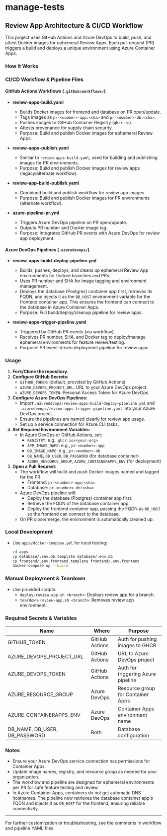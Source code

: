 # manage-tests

## Review App Architecture & CI/CD Workflow

This project uses GitHub Actions and Azure DevOps to build, push, and attest Docker images for ephemeral Review Apps. Each pull request (PR) triggers a build and deploys a unique environment using Azure Container Apps.

### How It Works

### CI/CD Workflow & Pipeline Files

#### GitHub Actions Workflows (`.github/workflows/`)

- **review-apps-build.yaml**
  - Builds Docker images for frontend and database on PR open/update.
  - Tags images as `pr-<number>-app:<sha>` and `pr-<number>-db:<sha>`.
  - Pushes images to GitHub Container Registry (`ghcr.io`).
  - Attests provenance for supply chain security.
  - Purpose: Build and publish Docker images for ephemeral Review Apps.

- **review-apps-publish.yaml**
  - Similar to `review-apps-build.yaml`, used for building and publishing images for PR environments.
  - Purpose: Build and publish Docker images for review apps (legacy/alternate workflow).

- **review-app-build-publish.yaml**
  - Combined build and publish workflow for review app images.
  - Purpose: Build and publish Docker images for PR environments (alternate workflow).

- **azure-pipeline-pr.yml**
  - Triggers Azure DevOps pipeline on PR open/update.
  - Outputs PR number and Docker image tag.
  - Purpose: Integrates GitHub PR events with Azure DevOps for review app deployment.

#### Azure DevOps Pipelines (`.azuredevops/`)

- **review-apps-build-deploy-pipeline.yml**
  - Builds, pushes, deploys, and cleans up ephemeral Review App environments for feature branches and PRs.
  - Uses PR number and SHA for image tagging and environment management.
  - Deploys the database (Postgres) container app first, retrieves its FQDN, and injects it as the `DB_HOST` environment variable for the frontend container app. This ensures the frontend can connect to the database in Azure Container Apps.
  - Purpose: Full build/deploy/cleanup pipeline for review apps.

- **review-apps-trigger-pipeline.yaml**
  - Triggered by GitHub PR events (via workflow).
  - Receives PR number, SHA, and Docker tag to deploy/manage ephemeral environments for feature review/testing.
  - Purpose: PR event-driven deployment pipeline for review apps.

### Usage

1. **Fork/Clone the repository.**
2. **Configure GitHub Secrets:**
   - `GITHUB_TOKEN`: (default, provided by GitHub Actions)
   - `AZURE_DEVOPS_PROJECT_URL`: URL to your Azure DevOps project.
   - `AZURE_DEVOPS_TOKEN`: Personal Access Token for Azure DevOps.
3. **Configure Azure DevOps Pipelines:**
   - Import `.azuredevops/review-apps-build-deploy-pipeline.yml` and `.azuredevops/review-apps-trigger-pipeline.yaml` into your Azure DevOps project.
   - Ensure the pipelines are named clearly for review app usage.
   - Set up a service connection for Azure CLI tasks.
4. **Set Required Environment Variables:**
   - In Azure DevOps or GitHub Actions, set:
     - `REGISTRY`: e.g., `ghcr.io/<your-org>`
     - `APP_IMAGE_NAME`: e.g., `pr-<number>-app`
     - `DB_IMAGE_NAME`: e.g., `pr-<number>-db`
     - `DB_NAME`, `DB_USER`, `DB_PASSWORD` (for database container)
     - `AZURE_RESOURCE_GROUP`, `AZURE_CONTAINERAPPS_ENV` (for deployment)
5. **Open a Pull Request:**
   - The workflow will build and push Docker images named and tagged for the PR:
     - Frontend: `pr-<number>-app:<sha>`
     - Database: `pr-<number>-db:<sha>`
   - Azure DevOps pipeline will:
     - Deploy the database (Postgres) container app first.
     - Retrieve the FQDN of the database container app.
     - Deploy the frontend container app, passing the FQDN as `DB_HOST` so the frontend can connect to the database.
   - On PR close/merge, the environment is automatically cleaned up.

### Local Development

- Use `apps/docker-compose.yml` for local testing:
  ```bash
  cd apps
  cp database/.env.db.template database/.env.db
  cp frontend/.env.frontend.template frontend/.env.frontend
  docker-compose up --build
  ```

### Manual Deployment & Teardown

- Use provided scripts:
  - `deploy-review-app.sh <branch>`: Deploys review app for a branch.
  - `teardown-review-app.sh <branch>`: Removes review app environment.

### Required Secrets & Variables

| Name                      | Where           | Purpose                                 |
|---------------------------|-----------------|-----------------------------------------|
| GITHUB_TOKEN              | GitHub Actions  | Auth for pushing images to GHCR          |
| AZURE_DEVOPS_PROJECT_URL  | GitHub Actions  | URL to Azure DevOps project              |
| AZURE_DEVOPS_TOKEN        | GitHub Actions  | Auth for triggering Azure pipeline        |
| AZURE_RESOURCE_GROUP      | Azure DevOps    | Resource group for Container Apps        |
| AZURE_CONTAINERAPPS_ENV   | Azure DevOps    | Container Apps environment name          |
| DB_NAME, DB_USER, DB_PASSWORD | Both        | Database configuration                   |

### Notes

- Ensure your Azure DevOps service connection has permissions for Container Apps.
- Update image names, registry, and resource group as needed for your organization.
- The workflow and pipeline are designed for ephemeral environments per PR for safe feature testing and review.
- In Azure Container Apps, containers do not get automatic DNS hostnames. The pipeline now retrieves the database container app's FQDN and injects it as `DB_HOST` for the frontend, ensuring reliable connectivity.

---

For further customization or troubleshooting, see the comments in workflow and pipeline YAML files.
